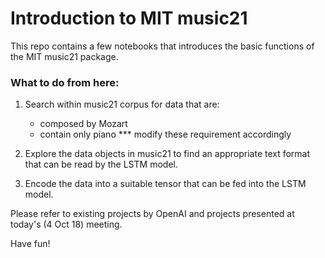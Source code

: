 # Introduction to MIT music21

This repo contains a few notebooks that introduces the basic functions of the MIT music21 package.

### What to do from here:

1. Search within music21 corpus for data that are:
    - composed by Mozart
    - contain only piano
    *** modify these requirement accordingly
    
2. Explore the data objects in music21 to find an appropriate text format that can be read by the LSTM model.

3. Encode the data into a suitable tensor that can be fed into the LSTM model.

Please refer to existing projects by OpenAI and projects presented at today's (4 Oct 18) meeting.

Have fun!
